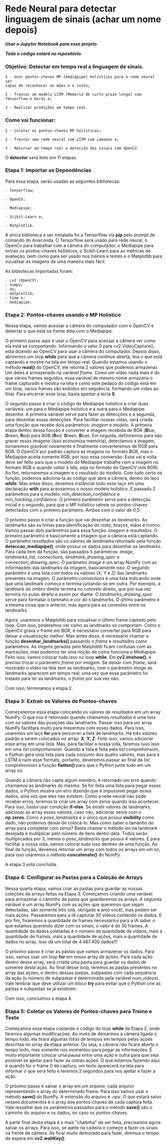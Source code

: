 # Rede Neural para detectar linguagem de sinais (achar um nome depois)

***Usar o Jupyter Notebook para esse projeto.***

***Todo o código estará no repositório.***

 ### Objetivo: Detectar em tempo real a linguagem de sinais.
  
    1 - Usar pontos-chaves MP (mediapipe) holísticos para a rede neural ser
    capaz de reconhecer as mãos e o rosto;
    
    2 - Treinar um modelo LSTM (Mémoria de curto prazo longa) com Tensorflow e Keras e;
  
    3 - Realizar predições em tempo real.
  

### Como vai funcionar:

    1 - Coletar os pontos-chaves MP holísticos;
    
    2 - Treinar uma rede neural com LSTM com camadas e;
    
    3 - Retornar em tempo real a detecção dos sinais com OpenCV.


O **detector** será feito em 11 etapas.

### Etapa 1: Importar as Dependências
Para essa etapa, serão usadas as seguintes bibliotecas:

    - Tensorflow;
    
    - OpenCV;
    
    - Mediapipe;
    
    - Scikit-Learn e;
    
    - Matplotlib.
    
A única biblioteca a ser instalada foi a Tensorflow via **pip** pelo prompt de comando do Anaconda. O Tensorflow será usado para rede neural, o OpenCv para trabalhar com a câmera do computador, o Mediapipe para extrair os pontos-chaves holísticos, o Scikit-Learn para as métricas de avaliação, bem como para ser usado nos treinos e testes e o Matplotlib para vizualisar as imagens de uma maneira mais fácil.

As bibliotecas importadas foram:

    - cv2 (OpenCV);
    - numpy;
    - os;
    - matplotlib;
    - time e;
    - mediapipe.

### Etapa 2: Pontos-chaves usando o MP Holístico

Nessa etapa, vamos acessar a câmera do computador com o OpenCV e detectar o que está na frente dela com o Mediapipe.

O primeiro passo aqui é usar o OpenCV para acessar a câmera ver como ela está se comportando. Informando o valor 0 para cv2.VideoCapture(), está dizendo ao OpenCV para usar a câmera do computador. Depois disso, abriremos um loop **while** para que a câmera continue aberta, leia o que está captando e mostre na tela em tempo real. Quando estamos usando o método **read()** do OpenCV, ele retorna 2 valores que podemos armazenar. Um deles é armazenado na variável *frame*. Como um vídeo nada mais é do que vários frames seguidos, essa variável de mesmo nome armazena o frame capturado e mostra na tela e como este pedaço do código está em um loop, vários frames são exibidos em sequência, formando um vídeo ao final. Para encerrar esse loop, basta apertar a tecla **S**.

O segundo passo é criar o código do Mediapipe holístico e criar duas variáveis: um para o Mediapipe holístico e  a outra para o Mediapipe desenho. A primeira variável serve para fazer as detecções e a segunda, para desenhar essas detecções. Para facilitar nossas vidas, será criada uma função que recebe dois parâmetros: *imagem* e *modelo*. A primeira etapa dentro dessa função é converter a imagem recebida de BGR (**B**lue, **G**reen, **R**ed) para RGB (**R**ed, **G**reen, **B**lue). Em seguida, definiremos para não gravar essas imagens (isso economiza memória), detectamos a imagem, tornaremos gravável novamente e finalmente converteremos de RGB para BGR. O OpenCV por padrão captura as imagens no formato BGR, mas o Mediapipe aceita somente RGB; por isso essa conversão. Esse vai e volta deve ser feito para que o modelo do Mediapipe trabalhe com a imagem no formato RGB e quando voltar à tela, seja no formato do OpenCV (em BGR). Ao fim, retornaremos a imagem e o resultado do modelo. Com tudo certo na função, podemos adicioná-la ao código que abre a câmera, dentro do laço **while**. Mas antes disso, devemos instânciar todo esse laço em uma declaração **with** para acessarmos o nosso modelo holístico. É passado 2 parâmetros para o modelo: *min_detection_confidence* e *min_tracking_confidence*. O primeiro parâmetro serve para a detecção inicial e o segundo, para que o MP holístico ratreie os pontos-chaves detectados com o primeiro parâmetro. Ambos com o valor de 0,5.

O próximo passo é criar a função que vai desenhar as *landmarks*. As landmarks são as linhas para identificação do rosto, braços, mãos e tronco. Vamos passar dois parâmetros para essa função: *imagem* e *resultados*. O primeiro parâmetro é basicamente a imagem que a câmera está captando. O parâmetro *resultados* são os valores de landmarks retornado pela função **deteccao_mediapipe()**, onde possui os dados para desenhar as landmarks. Para cada item da função, são passados 5 parâmetros: *image*, *landmarks_list*, *connections*, *landmark_drawing_spec*  e *connection_drawing_spec*. O parâmetro *image* é um array NumPy com as informações das landmarks da imagem, basicamente isso. O segundo parâmetro é uma lista com todos os valores (X, Y e Z) das landmarks presentes na imagem. O parâmetro *connections* é uma lista indicando onde que uma landmark começa e termina juntando-se em outra. Por exemplo, a landmark do ombro direito termina no cotovelo direito, que por sua vez termina no pulso direito e assim por diante. O *landmarks_drawing_spec* serve para formatar o tamnaho e cor do s landmarks. O último parâmetro é a mesma coisa que o anterior, mas agora para as conexões entre os landmarks.

Agora, usaremos o Matplotlib para vizualisar o último frame captado pelo loop. Com isso, poderemos ver como as landmarks se comportam. Como o OpenCV grava o frame em BGR, é necessário converter para RGB para deixar a visualização melhor. Mas antes disso, é necessário chamar a função **desenhar_landmarks()** passando o *frame* e *resultados* como parâmetros. As imgens geradas pelo Matplotlib ficam confusas com as marcações, mas podemos ter uma noção de como funciona o Mediapipe. Feito isso, vamos colocar tudo isso no loop **while**. Em **cv2.imshow()**, é preciso trocar o parâmetro *frame* por *imagem*. Se deixar com *frame*, será mostrado o vídeo na tela sem as landmarks, com o parâmetro *image* as landmarks aparecem em tempo real; uma vez que esse parâmetro foi tratado para ter as landmarks, o *frame* por sua vez não.

Com isso, terminamos a etapa 2.

### Etapa 3: Extrair os Valores de Pontos-chaves

Começaremos essa etapa colocando os valores de *resultados* em um array NumPy. O que nos é retornado quando chamamos *resultados* é uma lista com os valores das posições das landmarks. Passar isso para um array NumPy facilitará muito para mexermos com esses dados. Para isso, usaremos um laço **for** para percorrer a lista de landmarks. Há três valores padrão a serem colocados no array: **X**, **Y**, **Z**. Feito isso, vamos adicionar esse array em uma lista. Mas, para facilitar a nossa vida, faremos tuso isso em uma *list comprehension*. Quando a lista é feita pela *list comprehension*, o Python gera uma lista para cada conjunto dos quatro valores, mas para a LSTM é ruim esse formato, portanto, deveremos passar ao final da *list comprehension* a função **flatten()** para que o Python junte tudo em um array só.

Quando a câmera não capta algum membro, é retornado um erro quando chamamos as landmarks do mesmo. Se for feita uma lista para pegar esses dados, o Python mostra um erro dizendo que é impossível pegar esses dados, uma vez que eles não existem. Como a rede neural não pode receber erros, teremos te criar um array com zeros quando isso acontecer. Para isso, basta usar condição **if-else**. Se existir valores de landmarks, adicionar ao array esses valores, caso não, adicionar zeros com o **np.zeros**. Como o *pose_landmarks* é o único que possui **visibility** como dado, não podemos deixar de colocá-lo. Mas como saber o tamanho do array para completar com zeros? Basta chamar o método *len* na landmark desejada e multiplicar pelo número de itens dentro dela. Todos serão multiplicados por 3, menos o *pose_landmarks* que possui 4 valores. E para facilitar a nossa vida, vamos colocar tudo isso dentreo de uma função. Ao final da função, devemos retornar um array com todos os arrays em um só, para isso usaremos o método **concatenate()** do NumPy.

A etapa 3 está concluída.

### Etapa 4: Configurar as Pastas para a Coleção de Arrays

Nessa quarta etapa, vamos criar as pastas para guardar as nossas coleções de arrays feitas na Etapa 3. Começamos criando uma variável para armazenar o caminho da pasta que guardaremos os arrays. A segunda variável é um array NumPy com as ações que queremos que sejam detectadas, são somente três (olá, obrigado e amo você), mas podem ser mais ações. Passaremos para a IA capturar 30 vídeos contendo os dados. E por fim, fixaremos a quantidade de frames necessários para a IA saber o que estamos querendo dizer com os sinais, o valor é de 30 frames. A quantidade de dados coletadas é o número da quantidade de vídeos, mais a quantidade de frames, mais a quantidade de ações, mais a quantidade de dados no array. Isso dá um total de 4.487.400 dados!!!

O próximo passo é criar as pastas que vamos armazenar os dados. Para isso, vamos usar um loop **for** em nosso array de ações. Para cada ação dentro desse array, será criada uma pasta para guardar os dados de somente desta ação. Ao final desse loop, teremos as pastas presentes no array das ações, e dentro dessas pastas, subpastas com cada sequência da ação (o número de subpastas é determinado pela variável *num_videos*). Vale lembrar que deve utilizar um bloco **try** para evitar que o Python crie as pastas e subpastas se já existirem.

Com isso, concluímos a etapa 4.

### Etapa 5: Coletar os Valores de Pontos-chaves para Treino e Teste

Começamos essa etapa copiando o código do loop **while** da Etapa 2, onde faremos algumas modificações. Ao invés de deixarmos a câmera ligada o tempo todo, ela tirará algumas fotos de tempos em tempos pelas ações descritas no array da etapa anterior. Ou seja, a câmera não ficará aberta o tempo todo, mas somente nos momentos para pegar as informações. É muito importante colocar uma pausa entre uma ação e outra para que seja possível se ajeitar para fazer as outras ações. O que estamos fazendo aqui é quando for o frame 0 da captura, um texto aparecerá na tela para informar o que será feito e teremos 2 segundos para nos ajeitar e fazer a ação.

O próximo passo é salvar o array em um arquivo, cada arquivo representando o array do determinado frame. Para isso vamos usar o método **save()** do NumPy. A extensão do arquivo é *.npy*. O que estará salvo nesses documentos é o array dos pontos-chaves de cada captura feita. Vale ressaltar que os parâmetros passados para o método **save()** são o caminho do arquivo e os dados, no caso os pontos-chaves.

A parte final desta etapa é a mais "chatinha" de ser feita, precisamos agora salvar os arrays. Para isso, se ajeite na cadeira e começe a fazer os sinais na frente de câmera. Se ficar muito demorado para fazer, diminua o tempo de espera em **cv2.waitKey()**.
